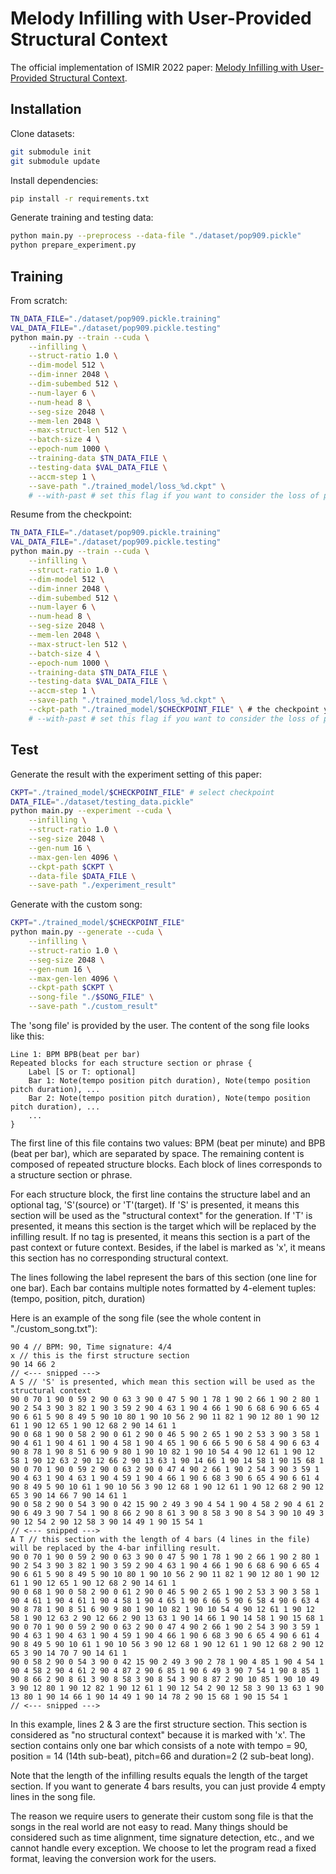 # Melody Infilling with User-Provided Structural Context

The official implementation of ISMIR 2022 paper: [Melody Infilling with User-Provided Structural Context]().

## Installation
Clone datasets:
```sh
git submodule init
git submodule update
```

Install dependencies:
```sh
pip install -r requirements.txt
```

Generate training and testing data:
```sh
python main.py --preprocess --data-file "./dataset/pop909.pickle"
python prepare_experiment.py
```

## Training
From scratch:
```sh
TN_DATA_FILE="./dataset/pop909.pickle.training"
VAL_DATA_FILE="./dataset/pop909.pickle.testing"
python main.py --train --cuda \
    --infilling \
    --struct-ratio 1.0 \
    --dim-model 512 \
    --dim-inner 2048 \
    --dim-subembed 512 \
    --num-layer 6 \
    --num-head 8 \
    --seg-size 2048 \
    --mem-len 2048 \
    --max-struct-len 512 \
    --batch-size 4 \
    --epoch-num 1000 \
    --training-data $TN_DATA_FILE \
    --testing-data $VAL_DATA_FILE \
    --accm-step 1 \
    --save-path "./trained_model/loss_%d.ckpt" \
    # --with-past # set this flag if you want to consider the loss of past context
```
Resume from the checkpoint:
```sh
TN_DATA_FILE="./dataset/pop909.pickle.training"
VAL_DATA_FILE="./dataset/pop909.pickle.testing"
python main.py --train --cuda \
    --infilling \
    --struct-ratio 1.0 \
    --dim-model 512 \
    --dim-inner 2048 \
    --dim-subembed 512 \
    --num-layer 6 \
    --num-head 8 \
    --seg-size 2048 \
    --mem-len 2048 \
    --max-struct-len 512 \
    --batch-size 4 \
    --epoch-num 1000 \
    --training-data $TN_DATA_FILE \
    --testing-data $VAL_DATA_FILE \
    --accm-step 1 \
    --save-path "./trained_model/loss_%d.ckpt" \
    --ckpt-path "./trained_model/$CHECKPOINT_FILE" \ # the checkpoint you want to continue from
    # --with-past # set this flag if you want to consider the loss of past context
```

## Test
Generate the result with the experiment setting of this paper:
```sh
CKPT="./trained_model/$CHECKPOINT_FILE" # select checkpoint
DATA_FILE="./dataset/testing_data.pickle"
python main.py --experiment --cuda \
    --infilling \
    --struct-ratio 1.0 \
    --seg-size 2048 \
    --gen-num 16 \
    --max-gen-len 4096 \
    --ckpt-path $CKPT \
    --data-file $DATA_FILE \
    --save-path "./experiment_result"
```

Generate with the custom song:
```sh
CKPT="./trained_model/$CHECKPOINT_FILE"
python main.py --generate --cuda \
    --infilling \
    --struct-ratio 1.0 \
    --seg-size 2048 \
    --gen-num 16 \
    --max-gen-len 4096 \
    --ckpt-path $CKPT \
    --song-file "./$SONG_FILE" \
    --save-path "./custom_result"
```
The 'song file' is provided by the user.
The content of the song file looks like this:
```
Line 1: BPM BPB(beat per bar)
Repeated blocks for each structure section or phrase {
    Label [S or T: optional]
    Bar 1: Note(tempo position pitch duration), Note(tempo position pitch duration), ...
    Bar 2: Note(tempo position pitch duration), Note(tempo position pitch duration), ...
    ...
}
```
The first line of this file contains two values: BPM (beat per minute) and BPB (beat per bar), which are separated by space.
The remaining content is composed of repeated structure blocks.
Each block of lines corresponds to a structure section or phrase.

For each structure block, the first line contains the structure label and an optional tag, 'S'(source) or 'T'(target).
If 'S' is presented, it means this section will be used as the "structural context" for the generation.
If 'T' is presented, it means this section is the target which will be replaced by the infilling result.
If no tag is presented, it means this section is a part of the past context or future context.
Besides, if the label is marked as 'x', it means this section has no corresponding structural context.

The lines following the label represent the bars of this section (one line for one bar).
Each bar contains multiple notes formatted by 4-element tuples: (tempo, position, pitch, duration)

Here is an example of the song file (see the whole content in "./custom_song.txt"):
```
90 4 // BPM: 90, Time signature: 4/4
x // this is the first structure section
90 14 66 2
// <--- snipped --->
A S // 'S' is presented, which mean this section will be used as the structural context
90 0 70 1 90 0 59 2 90 0 63 3 90 0 47 5 90 1 78 1 90 2 66 1 90 2 80 1 90 2 54 3 90 3 82 1 90 3 59 2 90 4 63 1 90 4 66 1 90 6 68 6 90 6 65 4 90 6 61 5 90 8 49 5 90 10 80 1 90 10 56 2 90 11 82 1 90 12 80 1 90 12 61 1 90 12 65 1 90 12 68 2 90 14 61 1
90 0 68 1 90 0 58 2 90 0 61 2 90 0 46 5 90 2 65 1 90 2 53 3 90 3 58 1 90 4 61 1 90 4 61 1 90 4 58 1 90 4 65 1 90 6 66 5 90 6 58 4 90 6 63 4 90 8 78 1 90 8 51 6 90 9 80 1 90 10 82 1 90 10 54 4 90 12 61 1 90 12 58 1 90 12 63 2 90 12 66 2 90 13 63 1 90 14 66 1 90 14 58 1 90 15 68 1
90 0 70 1 90 0 59 2 90 0 63 2 90 0 47 4 90 2 66 1 90 2 54 3 90 3 59 1 90 4 63 1 90 4 63 1 90 4 59 1 90 4 66 1 90 6 68 3 90 6 65 4 90 6 61 4 90 8 49 5 90 10 61 1 90 10 56 3 90 12 68 1 90 12 61 1 90 12 68 2 90 12 65 3 90 14 66 7 90 14 61 1
90 0 58 2 90 0 54 3 90 0 42 15 90 2 49 3 90 4 54 1 90 4 58 2 90 4 61 2 90 6 49 3 90 7 54 1 90 8 66 2 90 8 61 3 90 8 58 3 90 8 54 3 90 10 49 3 90 12 54 2 90 12 58 3 90 14 49 1 90 15 54 1
// <--- snipped --->
A T // this section with the length of 4 bars (4 lines in the file) will be replaced by the 4-bar infilling result.
90 0 70 1 90 0 59 2 90 0 63 3 90 0 47 5 90 1 78 1 90 2 66 1 90 2 80 1 90 2 54 3 90 3 82 1 90 3 59 2 90 4 63 1 90 4 66 1 90 6 68 6 90 6 65 4 90 6 61 5 90 8 49 5 90 10 80 1 90 10 56 2 90 11 82 1 90 12 80 1 90 12 61 1 90 12 65 1 90 12 68 2 90 14 61 1
90 0 68 1 90 0 58 2 90 0 61 2 90 0 46 5 90 2 65 1 90 2 53 3 90 3 58 1 90 4 61 1 90 4 61 1 90 4 58 1 90 4 65 1 90 6 66 5 90 6 58 4 90 6 63 4 90 8 78 1 90 8 51 6 90 9 80 1 90 10 82 1 90 10 54 4 90 12 61 1 90 12 58 1 90 12 63 2 90 12 66 2 90 13 63 1 90 14 66 1 90 14 58 1 90 15 68 1
90 0 70 1 90 0 59 2 90 0 63 2 90 0 47 4 90 2 66 1 90 2 54 3 90 3 59 1 90 4 63 1 90 4 63 1 90 4 59 1 90 4 66 1 90 6 68 3 90 6 65 4 90 6 61 4 90 8 49 5 90 10 61 1 90 10 56 3 90 12 68 1 90 12 61 1 90 12 68 2 90 12 65 3 90 14 70 7 90 14 61 1
90 0 58 2 90 0 54 3 90 0 42 15 90 2 49 3 90 2 78 1 90 4 85 1 90 4 54 1 90 4 58 2 90 4 61 2 90 4 87 2 90 6 85 1 90 6 49 3 90 7 54 1 90 8 85 1 90 8 66 2 90 8 61 3 90 8 58 3 90 8 54 3 90 8 87 2 90 10 85 1 90 10 49 3 90 12 80 1 90 12 82 1 90 12 61 1 90 12 54 2 90 12 58 3 90 13 63 1 90 13 80 1 90 14 66 1 90 14 49 1 90 14 78 2 90 15 68 1 90 15 54 1
// <--- snipped --->
```
In this example, lines 2 & 3 are the first structure section. This section is considered as "no structural context" because it is marked with 'x'. The section contains only one bar which consists of a note with tempo = 90, position = 14 (14th sub-beat), pitch=66 and duration=2 (2 sub-beat long).

Note that the length of the infilling results equals the length of the target section.
If you want to generate 4 bars results, you can just provide 4 empty lines in the song file.

The reason we require users to generate their custom song file is that the songs in the real world are not easy to read.
Many things should be considered such as time alignment, time signature detection, etc., and we cannot handle every exception.
We choose to let the program read a fixed format, leaving the conversion work for the users.

